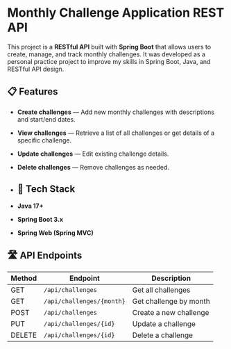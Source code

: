 # Monthly Challenge Application REST API

This project is a **RESTful API** built with **Spring Boot** that allows users to create, manage, and track monthly challenges. It was developed as a personal practice project to improve my skills in Spring Boot, Java, and RESTful API design.

## 📋 Features

- **Create challenges** — Add new monthly challenges with descriptions and start/end dates.
- **View challenges** — Retrieve a list of all challenges or get details of a specific challenge.
- **Update challenges** — Edit existing challenge details.
- **Delete challenges** — Remove challenges as needed.

- ## 🚀 Tech Stack

- **Java 17+**
- **Spring Boot 3.x**
- **Spring Web (Spring MVC)**

## 🛣️ API Endpoints

| Method | Endpoint               | Description          |
|---------|------------------------|----------------------|
| GET     | `/api/challenges`      | Get all challenges  |
| GET     | `/api/challenges/{month}` | Get challenge by month |
| POST    | `/api/challenges`      | Create a new challenge |
| PUT     | `/api/challenges/{id}` | Update a challenge  |
| DELETE  | `/api/challenges/{id}` | Delete a challenge  |
